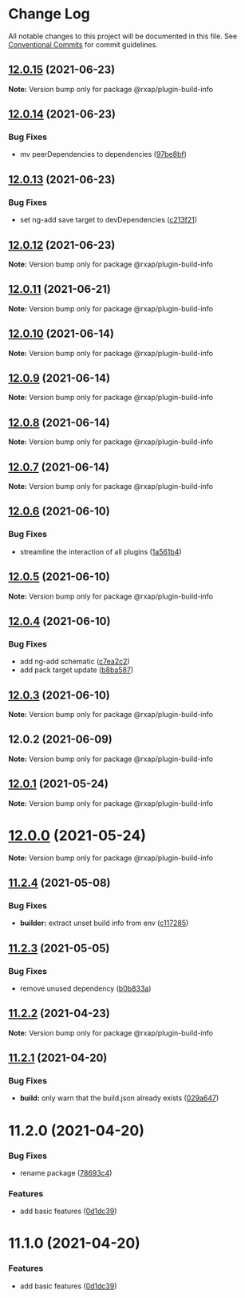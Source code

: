 # Change Log

All notable changes to this project will be documented in this file.
See [Conventional Commits](https://conventionalcommits.org) for commit guidelines.

## [12.0.15](https://gitlab.com/rxap/schematics/compare/@rxap/plugin-build-info@12.0.14...@rxap/plugin-build-info@12.0.15) (2021-06-23)

**Note:** Version bump only for package @rxap/plugin-build-info





## [12.0.14](https://gitlab.com/rxap/schematics/compare/@rxap/plugin-build-info@12.0.13...@rxap/plugin-build-info@12.0.14) (2021-06-23)


### Bug Fixes

* mv peerDependencies to dependencies ([97be8bf](https://gitlab.com/rxap/schematics/commit/97be8bf8395ede8e5a50804b9ad7f72fde12bc81))





## [12.0.13](https://gitlab.com/rxap/schematics/compare/@rxap/plugin-build-info@12.0.12...@rxap/plugin-build-info@12.0.13) (2021-06-23)


### Bug Fixes

* set ng-add save target to devDependencies ([c213f21](https://gitlab.com/rxap/schematics/commit/c213f21067e8bb280a48ae726840bfe0f5c4ff11))





## [12.0.12](https://gitlab.com/rxap/schematics/compare/@rxap/plugin-build-info@12.0.11...@rxap/plugin-build-info@12.0.12) (2021-06-23)

**Note:** Version bump only for package @rxap/plugin-build-info





## [12.0.11](https://gitlab.com/rxap/packages/compare/@rxap/plugin-build-info@12.0.10...@rxap/plugin-build-info@12.0.11) (2021-06-21)

**Note:** Version bump only for package @rxap/plugin-build-info





## [12.0.10](https://gitlab.com/rxap/packages/compare/@rxap/plugin-build-info@12.0.9...@rxap/plugin-build-info@12.0.10) (2021-06-14)

**Note:** Version bump only for package @rxap/plugin-build-info





## [12.0.9](https://gitlab.com/rxap/packages/compare/@rxap/plugin-build-info@12.0.8...@rxap/plugin-build-info@12.0.9) (2021-06-14)

**Note:** Version bump only for package @rxap/plugin-build-info





## [12.0.8](https://gitlab.com/rxap/packages/compare/@rxap/plugin-build-info@12.0.7...@rxap/plugin-build-info@12.0.8) (2021-06-14)

**Note:** Version bump only for package @rxap/plugin-build-info





## [12.0.7](https://gitlab.com/rxap/packages/compare/@rxap/plugin-build-info@12.0.6...@rxap/plugin-build-info@12.0.7) (2021-06-14)

**Note:** Version bump only for package @rxap/plugin-build-info





## [12.0.6](https://gitlab.com/rxap/packages/compare/@rxap/plugin-build-info@12.0.5...@rxap/plugin-build-info@12.0.6) (2021-06-10)


### Bug Fixes

* streamline the interaction of all plugins ([1a561b4](https://gitlab.com/rxap/packages/commit/1a561b4509478d840be687a6c78d1cc1fba68deb))





## [12.0.5](https://gitlab.com/rxap/packages/compare/@rxap/plugin-build-info@12.0.4...@rxap/plugin-build-info@12.0.5) (2021-06-10)

**Note:** Version bump only for package @rxap/plugin-build-info





## [12.0.4](https://gitlab.com/rxap/packages/compare/@rxap/plugin-build-info@12.0.3...@rxap/plugin-build-info@12.0.4) (2021-06-10)


### Bug Fixes

* add ng-add schematic ([c7ea2c2](https://gitlab.com/rxap/packages/commit/c7ea2c2d52e16d8d66652a04f7c54820ee0bbe3f))
* add pack target update ([b8ba587](https://gitlab.com/rxap/packages/commit/b8ba587cfc4d9f5c14a585b2445387b9cbdc535c))





## [12.0.3](https://gitlab.com/rxap/packages/compare/@rxap/plugin-build-info@12.0.2...@rxap/plugin-build-info@12.0.3) (2021-06-10)

**Note:** Version bump only for package @rxap/plugin-build-info





## 12.0.2 (2021-06-09)

**Note:** Version bump only for package @rxap/plugin-build-info





## [12.0.1](https://gitlab.com/rxap/packages/compare/@rxap/plugin-build-info@12.0.0...@rxap/plugin-build-info@12.0.1) (2021-05-24)

**Note:** Version bump only for package @rxap/plugin-build-info





# [12.0.0](https://gitlab.com/rxap/packages/compare/@rxap/plugin-build-info@11.2.4...@rxap/plugin-build-info@12.0.0) (2021-05-24)

**Note:** Version bump only for package @rxap/plugin-build-info





## [11.2.4](https://gitlab.com/rxap/packages/compare/@rxap/plugin-build-info@11.2.3...@rxap/plugin-build-info@11.2.4) (2021-05-08)


### Bug Fixes

* **builder:** extract unset build info from env ([c117285](https://gitlab.com/rxap/packages/commit/c11728534206b1f74a2cabbd1b26ff3948392997))





## [11.2.3](https://gitlab.com/rxap/packages/compare/@rxap/plugin-build-info@11.2.2...@rxap/plugin-build-info@11.2.3) (2021-05-05)


### Bug Fixes

* remove unused dependency ([b0b833a](https://gitlab.com/rxap/packages/commit/b0b833a29b6575e0954c3c09a8f0697ad57aebb8))





## [11.2.2](https://gitlab.com/rxap/packages/compare/@rxap/plugin-build-info@11.2.1...@rxap/plugin-build-info@11.2.2) (2021-04-23)

**Note:** Version bump only for package @rxap/plugin-build-info





## [11.2.1](https://gitlab.com/rxap/packages/compare/@rxap/plugin-build-info@11.2.0...@rxap/plugin-build-info@11.2.1) (2021-04-20)


### Bug Fixes

* **build:** only warn that the build.json already exists ([029a647](https://gitlab.com/rxap/packages/commit/029a647af14e6d3c635af3ce75b72912be07bace))





# 11.2.0 (2021-04-20)


### Bug Fixes

* rename package ([78693c4](https://gitlab.com/rxap/packages/commit/78693c44837ac15aa69fba6d9e9caa0916a369ff))


### Features

* add basic features ([0d1dc39](https://gitlab.com/rxap/packages/commit/0d1dc3945a108c07afa9b9de317a15eea5b677a4))





# 11.1.0 (2021-04-20)


### Features

* add basic features ([0d1dc39](https://gitlab.com/rxap/packages/commit/0d1dc3945a108c07afa9b9de317a15eea5b677a4))

